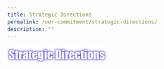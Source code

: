 ```yaml
---
title: Strategic Directions
permalink: /our-commitment/strategic-directions/
description: ""
---
```

<img src="/images/strategic%20directns.png" 
     style="width:45%">
